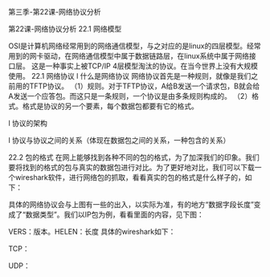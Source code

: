 第三季-第22课-网络协议分析 

第22课-网络协议分析
22.1 网络模型

OSI是计算机网络经常用到的网络通信模型，与之对应的是linux的四层模型。经常用到的网卡驱动，在网络通信模型中属于数据链路层，在linux系统中属于网络接口层。
这是一种事实上被TCP/IP 4层模型淘汰的协议。在当今世界上没有大规模使用。
22.1 网络协议
l  什么是网络协议
网络协议首先是一种规则，就像是我们之前用的TFTP协议。
（1）规则。对于TFTP协议，A给B发送一个请求包，B就会给A发送一个应答包。而这只是一条规则，一个协议是由多条规则构成的。
（2）格式。格式是协议的另一个要素，每个数据包都要有它的格式。
 
l  协议的架构
 
l  协议与协议之间的关系（体现在数据包之间的关系，一种包含的关系）
 
 
22.2 包的格式
在网上能够找到各种不同的包的格式，为了加深我们的印象。我们要将找到的格式的包与真实的数据包进行对比。为了更好地对比，我们可以下载一个wireshark软件，进行网络包的抓取，看看真实的包的格式是什么样子的，如下：
 
 
具体的网络协议会与上图有一些的出入，以实际为准，有的地方“数据字段长度”变成了“数据类型”。我们以IP包为例，看看里面的内容，见下图：
 
VERS：版本。HELEN：长度
具体的wireshark如下：
 
 
TCP：
 
 
 
 
 
 
 
 
UDP：
 
